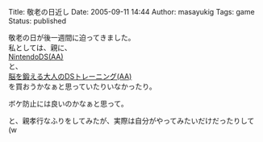 Title: 敬老の日近し
Date: 2005-09-11 14:44
Author: masayukig
Tags: game
Status: published

敬老の日が後一週間に迫ってきました。  
私としては、親に、  
[NintendoDS(AA)](http://www.amazon.co.jp/exec/obidos/ASIN/B0002CPMO0/hughundercons-22)  
と、  
[脳を鍛える大人のDSトレーニング(AA)](http://www.amazon.co.jp/exec/obidos/ASIN/B00097D8YO/hughundercons-22)  
を買おうかなぁと思っていたりいなかったり。

ボケ防止には良いのかなぁと思って。

と、親孝行なふりをしてみたが、実際は自分がやってみたいだけだったりして(w
